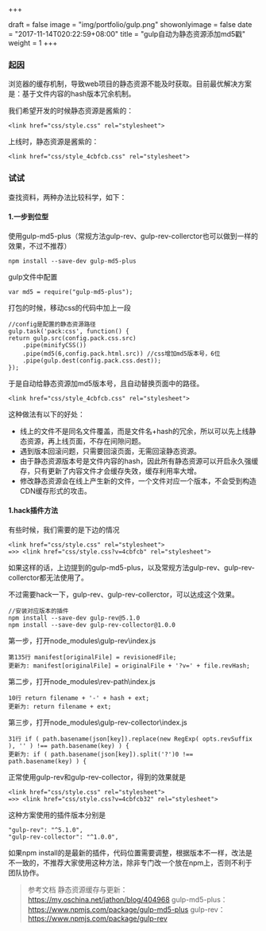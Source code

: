 +++

draft = false
image = "img/portfolio/gulp.png"
showonlyimage = false
date = "2017-11-14T020:22:59+08:00"
title = "gulp自动为静态资源添加md5戳"
weight = 1
+++
<!--more-->
### 起因
浏览器的缓存机制，导致web项目的静态资源不能及时获取。目前最优解决方案是：基于文件内容的hash版本冗余机制。

我们希望开发的时候静态资源是酱紫的：
    
    <link href="css/style.css" rel="stylesheet">

上线时，静态资源是酱紫的：
    
    <link href="css/style_4cbfcb.css" rel="stylesheet">

### 试试
查找资料，两种办法比较科学，如下：
#### 1.一步到位型
使用gulp-md5-plus（常规方法gulp-rev、gulp-rev-collerctor也可以做到一样的效果，不过不推荐）

    npm install --save-dev gulp-md5-plus

gulp文件中配置

    var md5 = require("gulp-md5-plus");
    
打包的时候，移动css的代码中加上一段

    //config是配置的静态资源路径
    gulp.task('pack:css', function() {
    return gulp.src(config.pack.css.src)
        .pipe(minifyCSS())
        .pipe(md5(6,config.pack.html.src)) //css增加md5版本号，6位
        .pipe(gulp.dest(config.pack.css.dest));
    });

于是自动给静态资源加md5版本号，且自动替换页面中的路径。

    <link href="css/style_4cbfcb.css" rel="stylesheet">

这种做法有以下的好处：

* 线上的文件不是同名文件覆盖，而是文件名+hash的冗余，所以可以先上线静态资源，再上线页面，不存在间隙问题。
* 遇到版本回滚问题，只需要回滚页面，无需回滚静态资源。
* 由于静态资源版本号是文件内容的hash，因此所有静态资源可以开启永久强缓存，只有更新了内容文件才会缓存失效，缓存利用率大增。
* 修改静态资源会在线上产生新的文件，一个文件对应一个版本，不会受到构造CDN缓存形式的攻击。


#### 1.hack插件方法
有些时候，我们需要的是下边的情况

    <link href="css/style.css" rel="stylesheet">
    =>> <link href="css/style.css?v=4cbfcb" rel="stylesheet">

如果这样的话，上边提到的gulp-md5-plus，以及常规方法gulp-rev、gulp-rev-collerctor都无法使用了。

不过需要hack一下，gulp-rev、gulp-rev-collerctor，可以达成这个效果。
    
    //安装对应版本的插件
    npm install --save-dev gulp-rev@5.1.0  
    npm install --save-dev gulp-rev-collector@1.0.0

第一步，打开node_modules\gulp-rev\index.js
    
    第135行 manifest[originalFile] = revisionedFile;
    更新为: manifest[originalFile] = originalFile + '?v=' + file.revHash;

第二步，打开node_modules\rev-path\index.js

    10行 return filename + '-' + hash + ext;
    更新为: return filename + ext;

第三步，打开node_modules\gulp-rev-collector\index.js

    31行 if ( path.basename(json[key]).replace(new RegExp( opts.revSuffix ), '' ) !== path.basename(key) ) {
    更新为: if ( path.basename(json[key]).split('?')0 !== path.basename(key) ) {
    
正常使用gulp-rev和gulp-rev-collector，得到的效果就是
    
    <link href="css/style.css" rel="stylesheet">
    =>> <link href="css/style.css?v=4cbfcb32" rel="stylesheet">

这种方案使用的插件版本分别是
    
    "gulp-rev": "^5.1.0",
    "gulp-rev-collector": "^1.0.0",

如果npm install的是最新的插件，代码位置需要调整，根据版本不一样，改法是不一致的，不推荐大家使用这种方法，除非专门改一个放在npm上，否则不利于团队协作。


>参考文档
>静态资源缓存与更新：https://my.oschina.net/jathon/blog/404968
>gulp-md5-plus：https://www.npmjs.com/package/gulp-md5-plus
>gulp-rev：https://www.npmjs.com/package/gulp-rev

